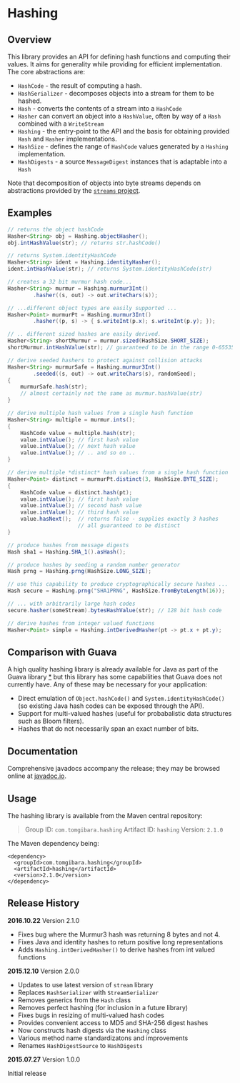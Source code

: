 Hashing
=======

Overview
--------

This library provides an API for defining hash functions and computing their
values. It aims for generality while providing for efficient implementation.
The core abstractions are:

 * `HashCode` - the result of computing a hash.
 * `HashSerializer` - decomposes objects into a stream for them to be
    hashed.
 * `Hash` - converts the contents of a stream into a `HashCode`
 * `Hasher` can convert an object into a `HashValue`,
    often by way of a `Hash` combined with a `WriteStream`
 * `Hashing` - the entry-point to the API and the basis for obtaining
    provided `Hash` and `Hasher` implementations.
 * `HashSize` - defines the range of `HashCode` values generated by a
   `Hashing` implementation.
 * `HashDigests` - a source `MessageDigest` instances that is adaptable into
    a `Hash`

Note that decomposition of objects into byte streams depends on abstractions
provided by the [`streams` project][0].

Examples
--------

```java
// returns the object hashCode
Hasher<String> obj = Hashing.objectHasher();
obj.intHashValue(str); // returns str.hashCode()

// returns System.identityHashCode
Hasher<String> ident = Hashing.identityHasher();
ident.intHashValue(str); // returns System.identityHashCode(str)

// creates a 32 bit murmur hash code...
Hasher<String> murmur = Hashing.murmur3Int()
		.hasher((s, out) -> out.writeChars(s));

// ...different object types are easily supported ...
Hasher<Point> murmurPt = Hashing.murmur3Int()
		.hasher((p, s) -> { s.writeInt(p.x); s.writeInt(p.y); });

// .. different sized hashes are easily derived.
Hasher<String> shortMurmur = murmur.sized(HashSize.SHORT_SIZE);
shortMurmur.intHashValue(str); // guaranteed to be in the range 0-65535

// derive seeded hashers to protect against collision attacks
Hasher<String> murmurSafe = Hashing.murmur3Int()
		.seeded((s, out) -> out.writeChars(s), randomSeed);
{
	murmurSafe.hash(str);
	// almost certainly not the same as murmur.hashValue(str)
}

// derive multiple hash values from a single hash function
Hasher<String> multiple = murmur.ints();
{
	HashCode value = multiple.hash(str);
	value.intValue(); // first hash value
	value.intValue(); // next hash value
	value.intValue(); // .. and so on ..
}

// derive multiple *distinct* hash values from a single hash function
Hasher<Point> distinct = murmurPt.distinct(3, HashSize.BYTE_SIZE);
{
	HashCode value = distinct.hash(pt);
	value.intValue(); // first hash value
	value.intValue(); // second hash value
	value.intValue(); // third hash value
	value.hasNext();  // returns false - supplies exactly 3 hashes
	                  // all guaranteed to be distinct
}

// produce hashes from message digests
Hash sha1 = Hashing.SHA_1().asHash();

// produce hashes by seeding a random number generator
Hash prng = Hashing.prng(HashSize.LONG_SIZE);

// use this capability to produce cryptographically secure hashes ...
Hash secure = Hashing.prng("SHA1PRNG", HashSize.fromByteLength(16));

// ... with arbitrarily large hash codes
secure.hasher(someStream).bytesHashValue(str); // 128 bit hash code

// derive hashes from integer valued functions
Hasher<Point> simple = Hashing.intDerivedHasher(pt -> pt.x + pt.y);
```

Comparison with Guava
---------------------

A high quality hashing library is already available for Java as part of the
Guava library [*][1] but this library has some capabilities that Guava does not
currently have. Any of these may be necessary for your application:

 * Direct emulation of `Object.hashCode()` and `System.identityHashCode()`
   (so existing Java hash codes can be exposed through the API).
 * Support for multi-valued hashes
   (useful for probabalistic data structures such as Bloom filters).
 * Hashes that do not necessarily span an exact number of bits.

Documentation
-------------

Comprehensive javadocs accompany the release; they may be browsed online at
[javadoc.io][2].

Usage
-----

The hashing library is available from the Maven central repository:

> Group ID:    `com.tomgibara.hashing`
> Artifact ID: `hashing`
> Version:     `2.1.0`

The Maven dependency being:

    <dependency>
      <groupId>com.tomgibara.hashing</groupId>
      <artifactId>hashing</artifactId>
      <version>2.1.0</version>
    </dependency>

Release History
---------------

**2016.10.22** Version 2.1.0

 * Fixes bug where the Murmur3 hash was returning 8 bytes and not 4.
 * Fixes Java and identity hashes to return positive long representations
 * Adds `Hashing.intDerivedHasher()` to derive hashes from int valued functions

**2015.12.10** Version 2.0.0

 * Updates to use latest version of `stream` library
 * Replaces `HashSerializer` with `StreamSerializer`
 * Removes generics from the `Hash` class
 * Removes perfect hashing (for inclusion in a future library) 
 * Fixes bugs in resizing of multi-valued hash codes
 * Provides convenient access to MD5 and SHA-256 digest hashes
 * Now constructs hash digests via the `Hashing` class 
 * Various method name standardizatons and improvements
 * Renames `HashDigestSource` to `HashDigests`

**2015.07.27** Version 1.0.0

Initial release

[0]: https://github.com/tomgibara/streams
[1]: https://github.com/google/guava
[2]: http://www.javadoc.io/doc/com.tomgibara.hashing/hashing